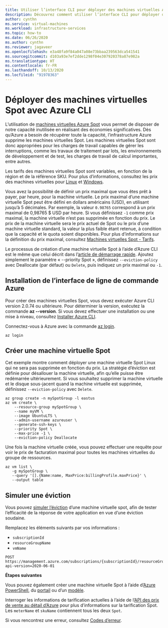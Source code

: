 ```yaml
---
title: Utiliser l’interface CLI pour déployer des machines virtuelles Azure Spot
description: Découvrez comment utiliser l’interface CLI pour déployer des machines virtuelles Azure Spot afin de réduire les coûts.
author: cynthn
ms.service: virtual-machines
ms.workload: infrastructure-services
ms.topic: how-to
ms.date: 06/26/2020
ms.author: cynthn
ms.reviewer: jagaveer
ms.openlocfilehash: e3a48fa9f84a047a08e73bbaa239563dca541541
ms.sourcegitcommit: d103a93e7ef2dde1298f04e307920378a87e982a
ms.translationtype: HT
ms.contentlocale: fr-FR
ms.lasthandoff: 10/13/2020
ms.locfileid: "91978363"
---
```

# <a name="deploy-spot-vms-using-the-azure-cli"></a>Déployer des machines virtuelles Spot avec Azure CLI

L’utilisation de [machines virtuelles Azure Spot](../spot-vms.md) vous permet de disposer de notre capacité inutilisée en réalisant des économies significatives. Dès qu’Azure a besoin de récupérer toute la capacité, l’infrastructure Azure supprime les machines virtuelles Spot. Les machines virtuelles Spot sont donc appropriées pour les charges de travail capables de gérer les interruptions, comme les travaux de traitement par lots, les environnements de développement et de test, les charges de travail de calcul importantes, entre autres.

Les tarifs des machines virtuelles Spot sont variables, en fonction de la région et de la référence SKU. Pour plus d’informations, consultez les prix des machines virtuelles pour [Linux](https://azure.microsoft.com/pricing/details/virtual-machines/linux/) et [Windows](https://azure.microsoft.com/pricing/details/virtual-machines/windows/). 

Vous avez la possibilité de définir un prix maximal que vous êtes prêt à payer, par heure, pour la machine virtuelle. Le prix maximal d’une machine virtuelle Spot peut être défini en dollars américains (USD), en utilisant jusqu’à 5 décimales. Par exemple, la valeur `0.98765` correspond à un prix maximal de 0,98765 $ USD par heure. Si vous définissez `-1` comme prix maximal, la machine virtuelle n’est pas supprimée en fonction du prix. Le prix de la machine virtuelle sera le prix actuel de Spot ou le prix d’une machine virtuelle standard, la valeur la plus faible étant retenue, à condition que la capacité et le quota soient disponibles. Pour plus d’informations sur la définition du prix maximal, consultez [Machines virtuelles Spot - Tarifs](../spot-vms.md#pricing).

Le processus de création d’une machine virtuelle Spot à l’aide d’Azure CLI est le même que celui décrit dans l’[article de démarrage rapide](./quick-create-cli.md). Ajoutez simplement le paramètre « --priority Spot », définissez `--eviction-policy` avec Deallocate (par défaut) ou `Delete`, puis indiquez un prix maximal ou `-1`. 


## <a name="install-azure-cli"></a>Installation de l’interface de ligne de commande Azure

Pour créer des machines virtuelles Spot, vous devez exécuter Azure CLI version 2.0.74 ou ultérieure. Pour déterminer la version, exécutez la commande **az --version**. Si vous devez effectuer une installation ou une mise à niveau, consultez [Installer Azure CLI](/cli/azure/install-azure-cli). 

Connectez-vous à Azure avec la commande [az login](/cli/azure/reference-index#az-login).

```azurecli
az login
```

## <a name="create-a-spot-vm"></a>Créer une machine virtuelle Spot

Cet exemple montre comment déployer une machine virtuelle Spot Linux qui ne sera pas supprimée en fonction du prix. La stratégie d’éviction est définie pour désallouer la machine virtuelle, afin qu’elle puisse être redémarrée ultérieurement. Si vous souhaitez supprimer la machine virtuelle et le disque sous-jacent quand la machine virtuelle est supprimée, définissez `--eviction-policy` avec `Delete`.

```azurecli
az group create -n mySpotGroup -l eastus
az vm create \
    --resource-group mySpotGroup \
    --name myVM \
    --image UbuntuLTS \
    --admin-username azureuser \
    --generate-ssh-keys \
    --priority Spot \
    --max-price -1 \
    --eviction-policy Deallocate
```



Une fois la machine virtuelle créée, vous pouvez effectuer une requête pour voir le prix de facturation maximal pour toutes les machines virtuelles du groupe de ressources.

```azurecli
az vm list \
   -g mySpotGroup \
   --query '[].{Name:name, MaxPrice:billingProfile.maxPrice}' \
   --output table
```

## <a name="simulate-an-eviction"></a>Simuler une éviction

Vous pouvez [simuler l’éviction](/rest/api/compute/virtualmachines/simulateeviction) d’une machine virtuelle spot, afin de tester l’efficacité de la réponse de votre application en vue d’une éviction soudaine. 

Remplacez les éléments suivants par vos informations : 

- `subscriptionId`
- `resourceGroupName`
- `vmName`


```http
POST https://management.azure.com/subscriptions/{subscriptionId}/resourceGroups/{resourceGroupName}/providers/Microsoft.Compute/virtualMachines/{vmName}/simulateEviction?api-version=2020-06-01
```

**Étapes suivantes**

Vous pouvez également créer une machine virtuelle Spot à l’aide d’[Azure PowerShell](../windows/spot-powershell.md), du [portail](../spot-portal.md) ou d’un [modèle](spot-template.md).

Interroger les informations de tarification actuelles à l’aide de l’[API des prix de vente au détail d’Azure](/rest/api/cost-management/retail-prices/azure-retail-prices) pour plus d’informations sur la tarification Spot. Les `meterName` et `skuName` contiennent tous les deux `Spot`.

Si vous rencontrez une erreur, consultez [Codes d’erreur](../error-codes-spot.md?toc=%2fazure%2fvirtual-machines%2flinux%2ftoc.json).